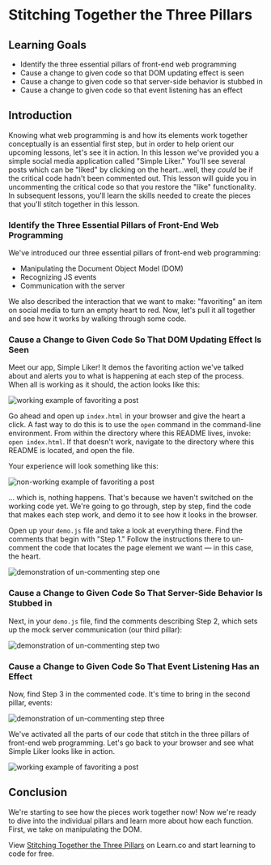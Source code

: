 # Stitching Together the Three Pillars

## Learning Goals

- Identify the three essential pillars of front-end web programming
- Cause a change to given code so that DOM updating effect is seen
- Cause a change to given code so that server-side behavior is stubbed in
- Cause a change to given code so that event listening has an effect

## Introduction

Knowing what web programming is and how its elements work together conceptually
is an essential first step, but in order to help orient our upcoming lessons,
let's see it in action. In this lesson we've provided you a simple social media
application called "Simple Liker." You'll see several posts which can be "liked"
by clicking on the heart...well, they _could_ be if the critical code hadn't
been commented out. This lesson will guide you in uncommenting the critical
code so that you restore the "like" functionality. In subsequent lessons, you'll
learn the skills needed to create the pieces that you'll stitch together in this
lesson.

### Identify the Three Essential Pillars of Front-End Web Programming

We've introduced our three essential pillars of front-end web programming:

  - Manipulating the Document Object Model (DOM)
  - Recognizing JS events
  - Communication with the server

We also described the interaction that we want to make: "favoriting" an item on
social media to turn an empty heart to red. Now, let's pull it all together and
see how it works by walking through some code.

### Cause a Change to Given Code So That DOM Updating Effect Is Seen

Meet our app, Simple Liker! It demos the favoriting action we've talked about
and alerts you to what is happening at each step of the process. When all is 
working as it should, the action looks like this:

![working example of favoriting a post][three-pillars-example-working]

Go ahead and open up `index.html` in your browser and give the heart a click.
A fast way to do this is to use the `open` command in the command-line
environment. From within the directory where this README lives, invoke: `open
index.html`. If that doesn't work, navigate to the directory where this README
is located, and open the file.

Your experience will look something like this:

![non-working example of favoriting a post][three-pillars-example-not-working]

... which is, nothing happens. That's because we haven't switched on the
working code yet. We're going to go through, step by step, find the code that
makes each step work, and demo it to see how it looks in the browser.

Open up your `demo.js` file and take a look at everything there. Find the
comments that begin with "Step 1." Follow the instructions there to un-comment
the code that locates the page element we want — in this case, the heart.

![demonstration of un-commenting step one][three-pillars-example-comment-step-one]

### Cause a Change to Given Code So That Server-Side Behavior Is Stubbed in

Next, in your `demo.js` file, find the comments describing Step 2, which sets up
the mock server communication (our third pillar):

![demonstration of un-commenting step two][three-pillars-example-comment-step-two]

### Cause a Change to Given Code So That Event Listening Has an Effect

Now, find Step 3 in the commented code. It's time to bring in the second pillar,
events:

![demonstration of un-commenting step three][three-pillars-example-comment-step-three]

We've activated all the parts of our code that stitch in the three pillars of
front-end web programming. Let's go back to your browser and see what Simple
Liker looks like in action.

![working example of favoriting a post][three-pillars-example-working]

## Conclusion

We're starting to see how the pieces work together now! Now we're ready to dive
into the individual pillars and learn more about how each function. First, we
take on manipulating the DOM.

[three-pillars-example-working]: https://curriculum-content.s3.amazonaws.com/fewpjs/fewpjs-stitching-together-the-three-pillars/three-pillars-02.gif
[three-pillars-example-not-working]: https://curriculum-content.s3.amazonaws.com/fewpjs/fewpjs-stitching-together-the-three-pillars/three-pillars-01.gif
[three-pillars-example-comment-step-one]: https://curriculum-content.s3.amazonaws.com/fewpjs/fewpjs-stitching-together-the-three-pillars/three-pillars-03.gif
[three-pillars-example-comment-step-two]: https://curriculum-content.s3.amazonaws.com/fewpjs/fewpjs-stitching-together-the-three-pillars/three-pillars-04.gif
[three-pillars-example-comment-step-three]: https://curriculum-content.s3.amazonaws.com/fewpjs/fewpjs-stitching-together-the-three-pillars/three-pillars-05.gif

<p class='util--hide'>View <a href='https://learn.co/lessons/fewpjs-stitching-together-the-three-pillars'>Stitching Together the Three Pillars</a> on Learn.co and start learning to code for free.</p>
